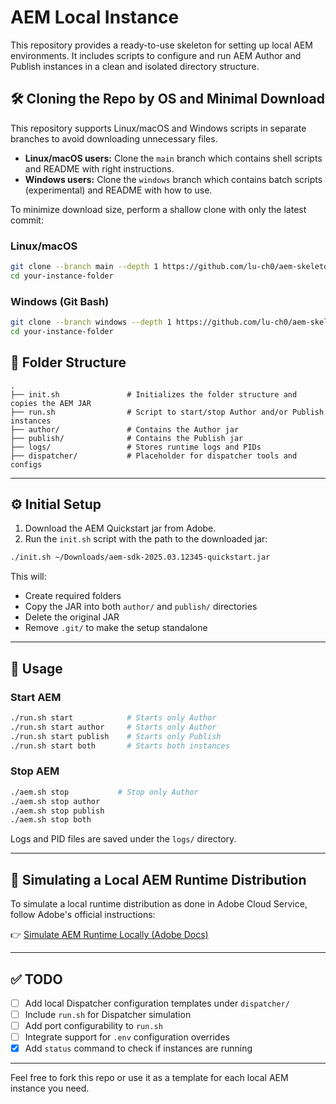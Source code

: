# AEM Local Instance

This repository provides a ready-to-use skeleton for setting up local AEM environments. It includes scripts to configure and run AEM Author and Publish instances in a clean and isolated directory structure.

## 🛠️ Cloning the Repo by OS and Minimal Download

This repository supports Linux/macOS and Windows scripts in separate branches to avoid downloading unnecessary files.

- **Linux/macOS users:** Clone the `main` branch which contains shell scripts and README with right instructions.
- **Windows users:** Clone the `windows` branch which contains batch scripts (experimental) and README with how to use.

To minimize download size, perform a shallow clone with only the latest commit:

### Linux/macOS

```bash
git clone --branch main --depth 1 https://github.com/lu-ch0/aem-skeleton.git your-instance-folder
cd your-instance-folder
```

### Windows (Git Bash)

```bash
git clone --branch windows --depth 1 https://github.com/lu-ch0/aem-skeleton.git your-instance-folder
cd your-instance-folder
```

## 📁 Folder Structure

```
.
├── init.sh               # Initializes the folder structure and copies the AEM JAR
├── run.sh                # Script to start/stop Author and/or Publish instances
├── author/               # Contains the Author jar
├── publish/              # Contains the Publish jar
├── logs/                 # Stores runtime logs and PIDs
├── dispatcher/           # Placeholder for dispatcher tools and configs
```

---

## ⚙️ Initial Setup

1. Download the AEM Quickstart jar from Adobe.
2. Run the `init.sh` script with the path to the downloaded jar:

```bash
./init.sh ~/Downloads/aem-sdk-2025.03.12345-quickstart.jar
```

This will:
- Create required folders
- Copy the JAR into both `author/` and `publish/` directories
- Delete the original JAR
- Remove `.git/` to make the setup standalone

---

## 🚀 Usage

### Start AEM

```bash
./run.sh start            # Starts only Author
./run.sh start author     # Starts only Author
./run.sh start publish    # Starts only Publish
./run.sh start both       # Starts both instances
```

### Stop AEM

```bash
./aem.sh stop           # Stop only Author
./aem.sh stop author
./aem.sh stop publish
./aem.sh stop both
```

Logs and PID files are saved under the `logs/` directory.

---

## 🧪 Simulating a Local AEM Runtime Distribution

To simulate a local runtime distribution as done in Adobe Cloud Service, follow Adobe's official instructions:

👉 [Simulate AEM Runtime Locally (Adobe Docs)](https://experienceleague.adobe.com/en/docs/experience-manager-learn/cloud-service/local-development-environment-set-up/aem-runtime#content-distribution)

---

## ✅ TODO

- [ ] Add local Dispatcher configuration templates under `dispatcher/`
- [ ] Include `run.sh` for Dispatcher simulation
- [ ] Add port configurability to `run.sh`
- [ ] Integrate support for `.env` configuration overrides
- [x] Add `status` command to check if instances are running

---

Feel free to fork this repo or use it as a template for each local AEM instance you need.